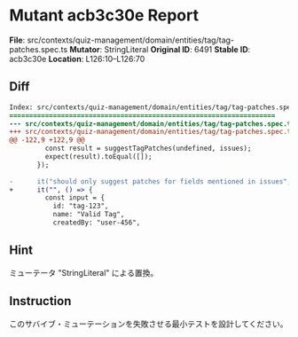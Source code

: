 # Mutant acb3c30e Report

**File**: src/contexts/quiz-management/domain/entities/tag/tag-patches.spec.ts
**Mutator**: StringLiteral
**Original ID**: 6491
**Stable ID**: acb3c30e
**Location**: L126:10–L126:70

## Diff

```diff
Index: src/contexts/quiz-management/domain/entities/tag/tag-patches.spec.ts
===================================================================
--- src/contexts/quiz-management/domain/entities/tag/tag-patches.spec.ts	original
+++ src/contexts/quiz-management/domain/entities/tag/tag-patches.spec.ts	mutated #6491
@@ -122,9 +122,9 @@
         const result = suggestTagPatches(undefined, issues);
         expect(result).toEqual([]);
       });
 
-      it("should only suggest patches for fields mentioned in issues", () => {
+      it("", () => {
         const input = {
           id: "tag-123",
           name: "Valid Tag",
           createdBy: "user-456",
```

## Hint

ミューテータ "StringLiteral" による置換。

## Instruction

このサバイブ・ミューテーションを失敗させる最小テストを設計してください。

